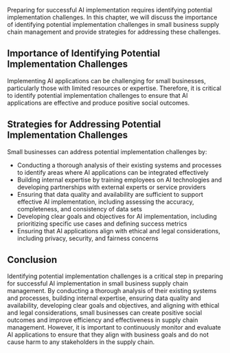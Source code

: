 
Preparing for successful AI implementation requires identifying potential implementation challenges. In this chapter, we will discuss the importance of identifying potential implementation challenges in small business supply chain management and provide strategies for addressing these challenges.

Importance of Identifying Potential Implementation Challenges
-------------------------------------------------------------

Implementing AI applications can be challenging for small businesses, particularly those with limited resources or expertise. Therefore, it is critical to identify potential implementation challenges to ensure that AI applications are effective and produce positive social outcomes.

Strategies for Addressing Potential Implementation Challenges
-------------------------------------------------------------

Small businesses can address potential implementation challenges by:

* Conducting a thorough analysis of their existing systems and processes to identify areas where AI applications can be integrated effectively
* Building internal expertise by training employees on AI technologies and developing partnerships with external experts or service providers
* Ensuring that data quality and availability are sufficient to support effective AI implementation, including assessing the accuracy, completeness, and consistency of data sets
* Developing clear goals and objectives for AI implementation, including prioritizing specific use cases and defining success metrics
* Ensuring that AI applications align with ethical and legal considerations, including privacy, security, and fairness concerns

Conclusion
----------

Identifying potential implementation challenges is a critical step in preparing for successful AI implementation in small business supply chain management. By conducting a thorough analysis of their existing systems and processes, building internal expertise, ensuring data quality and availability, developing clear goals and objectives, and aligning with ethical and legal considerations, small businesses can create positive social outcomes and improve efficiency and effectiveness in supply chain management. However, it is important to continuously monitor and evaluate AI applications to ensure that they align with business goals and do not cause harm to any stakeholders in the supply chain.
